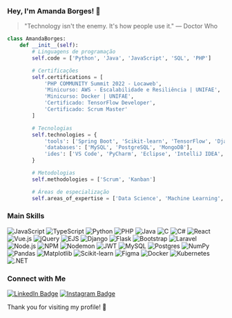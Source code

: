 ### Hey, I'm Amanda Borges! 👋

> "Technology isn't the enemy. It's how people use it." — Doctor Who

```python
class AmandaBorges:
    def __init__(self):
        # Linguagens de programação
        self.code = ['Python', 'Java', 'JavaScript', 'SQL', 'PHP']

        # Certificações
        self.certifications = [
            'PHP COMMUNITY Summit 2022 - Locaweb',
            'Minicurso: AWS - Escalabilidade e Resiliência | UNIFAE',
            'Minicurso: Docker | UNIFAE',
            'Certificado: TensorFlow Developer',
            'Certificado: Scrum Master'
        ]

        # Tecnologias
        self.technologies = {
            'tools': ['Spring Boot', 'Scikit-learn', 'TensorFlow', 'Django', 'NodeJS'],
            'databases': ['MySQL', 'PostgreSQL', 'MongoDB'],
            'ides': ['VS Code', 'PyCharm', 'Eclipse', 'IntelliJ IDEA', 'NetBeans']
        }

        # Metodologias
        self.methodologies = ['Scrum', 'Kanban']

        # Áreas de especialização
        self.areas_of_expertise = ['Data Science', 'Machine Learning', 'Software Engineering', 'Project Management']
```
### Main Skills

<div align="left"> <img src="https://img.shields.io/badge/-JavaScript-F7DF1E?style=flat-square&logo=javascript&logoColor=black" alt="JavaScript"/> <img src="https://img.shields.io/badge/-TypeScript-3178C6?style=flat-square&logo=typescript&logoColor=white" alt="TypeScript"/> <img src="https://img.shields.io/badge/-Python-3776AB?style=flat-square&logo=python&logoColor=white" alt="Python"/> <img src="https://img.shields.io/badge/-PHP-777BB4?style=flat-square&logo=php&logoColor=white" alt="PHP"/> <img src="https://img.shields.io/badge/-Java-007396?style=flat-square&logo=java&logoColor=white" alt="Java"/> <img src="https://img.shields.io/badge/-C-A8B9CC?style=flat-square&logo=c&logoColor=white" alt="C"/> <img src="https://img.shields.io/badge/-C%23-239120?style=flat-square&logo=c-sharp&logoColor=white" alt="C#"/> <img src="https://img.shields.io/badge/-React-61DAFB?style=flat-square&logo=react&logoColor=white" alt="React"/> <img src="https://img.shields.io/badge/-Vue.js-4FC08D?style=flat-square&logo=vue.js&logoColor=white" alt="Vue.js"/> <img src="https://img.shields.io/badge/-jQuery-0769AD?style=flat-square&logo=jquery&logoColor=white" alt="jQuery"/> <img src="https://img.shields.io/badge/-EJS-404D59?style=flat-square&logo=ejs&logoColor=white" alt="EJS"/> <img src="https://img.shields.io/badge/-Django-092E20?style=flat-square&logo=django&logoColor=white" alt="Django"/> <img src="https://img.shields.io/badge/-Flask-000000?style=flat-square&logo=flask&logoColor=white" alt="Flask"/> <img src="https://img.shields.io/badge/-Bootstrap-7952B3?style=flat-square&logo=bootstrap&logoColor=white" alt="Bootstrap"/> <img src="https://img.shields.io/badge/-Laravel-FF2D20?style=flat-square&logo=laravel&logoColor=white" alt="Laravel"/> <img src="https://img.shields.io/badge/-Node.js-339933?style=flat-square&logo=node.js&logoColor=white" alt="Node.js"/> <img src="https://img.shields.io/badge/-NPM-CB3837?style=flat-square&logo=npm&logoColor=white" alt="NPM"/> <img src="https://img.shields.io/badge/-Nodemon-76D04B?style=flat-square&logo=nodemon&logoColor=white" alt="Nodemon"/> <img src="https://img.shields.io/badge/-JWT-000000?style=flat-square&logo=jsonwebtokens&logoColor=white" alt="JWT"/> <img src="https://img.shields.io/badge/-MySQL-4479A1?style=flat-square&logo=mysql&logoColor=white" alt="MySQL"/> <img src="https://img.shields.io/badge/-Postgres-336791?style=flat-square&logo=postgresql&logoColor=white" alt="Postgres"/> <img src="https://img.shields.io/badge/-NumPy-013243?style=flat-square&logo=numpy&logoColor=white" alt="NumPy"/> <img src="https://img.shields.io/badge/-Pandas-150458?style=flat-square&logo=pandas&logoColor=white" alt="Pandas"/> <img src="https://img.shields.io/badge/-Matplotlib-8EC07C?style=flat-square&logo=python&logoColor=white" alt="Matplotlib"/> <img src="https://img.shields.io/badge/-Scikit--learn-F7931E?style=flat-square&logo=scikit-learn&logoColor=white" alt="Scikit-learn"/> <img src="https://img.shields.io/badge/-Figma-F24E1E?style=flat-square&logo=figma&logoColor=white" alt="Figma"/> <img src="https://img.shields.io/badge/-Docker-2496ED?style=flat-square&logo=docker&logoColor=white" alt="Docker"/> <img src="https://img.shields.io/badge/-Kubernetes-326CE5?style=flat-square&logo=kubernetes&logoColor=white" alt="Kubernetes"/> <img src="https://img.shields.io/badge/-.NET-512BD4?style=flat-square&logo=dotnet&logoColor=white" alt=".NET"/> </div>

### Connect with Me

  [![LinkedIn Badge](https://img.shields.io/badge/-LinkedIn-blue?style=flat-square&logo=Linkedin&logoColor=white&link=https://www.linkedin.com/in/amandadecassiaborges/)](https://www.linkedin.com/in/amandadecassiaborges/)
  [![Instagram Badge](https://img.shields.io/badge/-Instagram-C13584?style=flat-square&logo=Instagram&logoColor=white&link=https://www.instagram.com/amandadecassiaborges/)](https://www.instagram.com/amandadecassiaborges/)
  
Thank you for visiting my profile! 🚀

